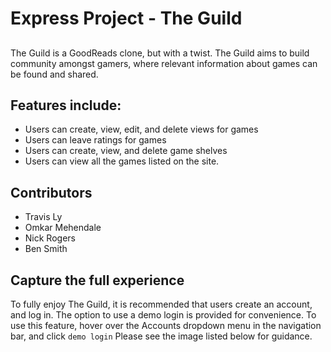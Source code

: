 # Express Project - The Guild

##
The Guild is a GoodReads clone, but with a twist.  The Guild aims to build community amongst gamers, where relevant information about games can be found and shared.
## Features include:

  - Users can create, view, edit, and delete views for games
  - Users can leave ratings for games
  - Users can create, view, and delete game shelves
  - Users can view all the games listed on the site.

## Contributors
- Travis Ly
- Omkar Mehendale
- Nick Rogers
- Ben Smith

## Capture the full experience
To fully enjoy The Guild, it is recommended that users create an account, and log in.  The option to use a demo login is provided for convenience.  To use this feature, hover over the Accounts dropdown menu in the navigation bar, and click `demo login` Please see the image listed below for guidance.
